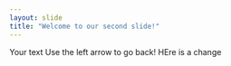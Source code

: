 ```yaml
---
layout: slide
title: "Welcome to our second slide!"
---
```

Your text
Use the left arrow to go back!
HEre is a change
